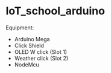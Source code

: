 # IoT_school_arduino

Equipment:
 - Arduino Mega
 - Click Shield
 - OLED W click (Slot 1)
 - Weather click (Slot 2)
 - NodeMcu
